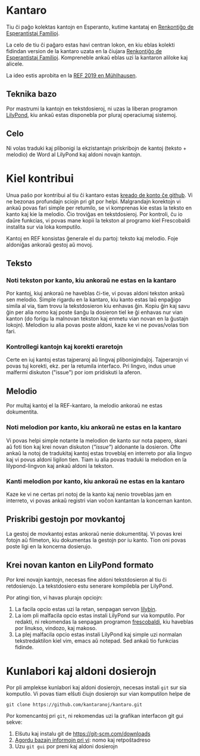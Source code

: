 # Kantaro

Tiu ĉi paĝo kolektas kantojn en Esperanto, kutime kantataj en [Renkontiĝo de Esperantistaj Familioj](https://familioj.miraheze.org/wiki/REF).

La celo de tiu ĉi paĝaro estas havi centran lokon, en kiu eblas kolekti fidindan version de la kantaro uzata en la ĉiujara [Renkontiĝo de Esperantistaj Familioj](https://eo.wikipedia.org/wiki/Renkonti%C4%9Do_de_Esperantistaj_Familioj). Kompreneble ankaŭ eblas uzi la kantaron aliloke kaj alicele.

La ideo estis aprobita en la  [REF 2019 en Mühlhausen](https://familioj.miraheze.org/wiki/REF_2019).

## Teknika bazo

Por mastrumi la kantojn en tekstdosieroj, ni uzas la liberan programon [LilyPond](http://lilypond.org/), kiu ankaŭ estas disponebla por pluraj operaciumaj sistemoj.

## Celo

Ni volas traduki kaj plibonigi la ekzistantajn priskribojn de kantoj (teksto + melodio) de Word al LilyPond kaj aldoni novajn kantojn.

# Kiel kontribui

Unua paŝo por kontribui al tiu ĉi kantaro estas [kreado de konto ĉe github](https://github.com/join). Vi ne bezonas profundajn sciojn pri git por helpi. Malgrandajn korektojn vi ankaŭ povas fari simple per retumilo, se vi komprenas kie estas la teksto en kanto kaj kie la melodio. Ĉio troviĝas en tekstdosieroj. Por kontroli, ĉu io daŭre funkcias, vi povas mane kopii la tekston al programo kiel Frescobaldi instalita sur via loka komputilo.

Kantoj en REF konsistas ĝenerale el du partoj: teksto kaj melodio. Foje aldoniĝas ankoraŭ gestoj aŭ movoj.

## Teksto

### Noti tekston por kanto, kiu ankoraŭ ne estas en la kantaro

Por kantoj, kiuj ankoraŭ ne haveblas ĉi-tie, vi povas aldoni tekston ankaŭ sen melodio. Simple rigardu en la kantaro, kiu kanto estas laŭ enpaĝigo simila al via, tiam trovu la tekstdosieron kiu enhavas ĝin. Kopiu ĝin kaj savu ĝin per alia nomo kaj poste ŝanĝu la dosieron tiel ke ĝi enhavas nur vian kanton (do forigu la malnovan tekston kaj enmetu vian novan en la ĝustajn lokojn). Melodion iu alia povas poste aldoni, kaze ke vi ne povas/volas tion fari.

### Kontrollegi kantojn kaj korekti eraretojn

Certe en iuj kantoj estas tajperaroj aŭ lingvaj plibonigindaĵoj. Tajperarojn vi povas tuj korekti, ekz. per la retumila interfaco. Pri lingvo, indus unue malfermi diskuton ("issue") por iom pridiskuti la aferon.

## Melodio

Por multaj kantoj el la REF-kantaro, la melodio ankoraŭ ne estas dokumentita.

### Noti melodion por kanto, kiu ankoraŭ ne estas en la kantaro

 Vi povas helpi simple notante la melodion de kanto sur nota papero, skani aŭ foti tion kaj krei novan diskuton (*"issue"*) aldonante la dosieron. Ofte ankaŭ la notoj de tradukitaj kantoj estas troveblaj en interreto por alia lingvo kaj vi povus aldoni ligilon tien. Tiam iu alia povas traduki la melodion en la lilypond-lingvon kaj ankaŭ aldoni la tekston.


### Kanti melodion por kanto, kiu ankoraŭ ne estas en la kantaro

Kaze ke vi ne certas pri notoj de la kanto kaj nenio troveblas jam en interreto, vi povas ankaŭ registri vian voĉon kantantan la koncernan kanton.

## Priskribi gestojn por movkantoj

La gestoj de movkantoj estas ankoraŭ nenie dokumentitaj. Vi povas krei fotojn aŭ filmeton, kiu dokumentas la gestojn por iu kanto. Tion oni povas poste ligi en la koncerna dosierujo. 

## Krei novan kanton en LilyPond formato

Por krei novajn kantojn, necesas fine aldoni tekstdosieron al tiu ĉi retdosierujo. La tekstdosiero estu senerare kompilebla per LilyPond. 

Por atingi tion, vi havas plurajn opciojn:

1. La facila opcio estas uzi la retan, senpagan servon [lilybin](http://lilybin.com/). 
2. La iom pli malfacila opcio estas instali LilyPond sur via komputilo. Por redakti, ni rekomendas la senpagan programon [frescobaldi](http://frescobaldi.org/), kiu haveblas por linukso, vindozo, kaj makoso.
3. La plej malfacila opcio estas instali LilyPond kaj simple uzi normalan tekstredaktilon kiel vim, emacs aŭ notepad. Sed ankaŭ tio funkcias fidinde.

# Kunlabori kaj aldoni dosierojn

Por pli amplekse kunlabori kaj aldoni dosierojn, necesas instali `git` sur sia komputilo. Vi povas tiam elŝuti ĉiujn dosierojn sur vian komputilon helpe de 

    git clone https://github.com/kantaranoj/kantaro.git

Por komencantoj pri `git`, ni rekomendas uzi la grafikan interfacon git gui sekve:

1. Elŝutu kaj instalu git de https://git-scm.com/downloads
2. [Agordu bazajn informojn pri vi](https://git-scm.com/book/en/v2/Getting-Started-First-Time-Git-Setup): nomo kaj retpoŝtadreso
3. Uzu `git gui` por preni kaj aldoni dosierojn
